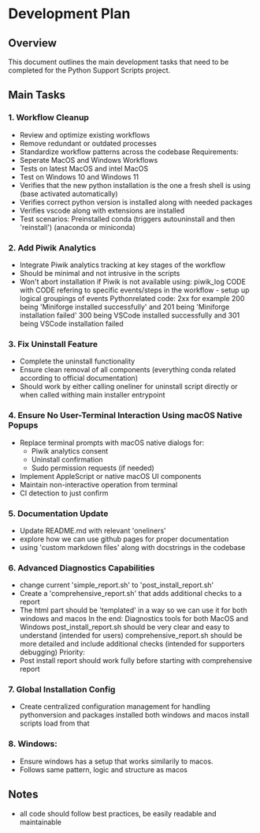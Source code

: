 # Development Plan

## Overview
This document outlines the main development tasks that need to be completed for the Python Support Scripts project.

## Main Tasks

### 1. Workflow Cleanup
- Review and optimize existing workflows
- Remove redundant or outdated processes
- Standardize workflow patterns across the codebase
Requirements: 
- Seperate MacOS and Windows Workflows
- Tests on latest MacOS and intel MacOS
- Test on Windows 10 and Windows 11
- Verifies that the new python installation is the one a fresh shell is using (base activated automatically)
- Verifies correct python version is installed along with needed packages
- Verifies vscode along with extensions are installed
- Test scenarios: Preinstalled conda (triggers autouninstall and then 'reinstall') (anaconda or miniconda)

### 2. Add Piwik Analytics
- Integrate Piwik analytics tracking at key stages of the workflow
- Should be minimal and not intrusive in the scripts
- Won't abort installation if Piwik is not available
using: piwik_log CODE
with CODE refering to specific events/steps in the workflow - setup up logical groupings of events
Pythonrelated code: 2xx for example 200 being 'Miniforge installed successfully' and 201 being 'Miniforge installation failed'
300 being VSCode installed successfully and 301 being VSCode installation failed

### 3. Fix Uninstall Feature
- Complete the uninstall functionality
- Ensure clean removal of all components (everything conda related according to official documentation)
- Should work by either calling oneliner for uninstall script directly or when called withing main installer entrypoint

### 4. Ensure No User-Terminal Interaction Using macOS Native Popups
- Replace terminal prompts with macOS native dialogs for:
  - Piwik analytics consent
  - Uninstall confirmation
  - Sudo permission requests (if needed)
- Implement AppleScript or native macOS UI components
- Maintain non-interactive operation from terminal
- CI detection to just confirm 

### 5. Documentation Update
- Update README.md with relevant 'oneliners'
- explore how we can use github pages for proper documentation
- using 'custom markdown files' along with docstrings in the codebase

### 6. Advanced Diagnostics Capabilities
- change current 'simple_report.sh' to 'post_install_report.sh'
- Create a 'comprehensive_report.sh' that adds additional checks to a report 
- The html part should be 'templated' in a way so we can use it for both windows and macos 
In the end: 
Diagnostics tools for both MacOS and Windows
post_install_report.sh should be very clear and easy to understand (intended for users)
comprehensive_report.sh should be more detailed and include additional checks (intended for supporters debugging)
Priority: 
- Post install report should work fully before starting with comprehensive report

### 7. Global Installation Config
- Create centralized configuration management for handling pythonversion and packages installed
both windows and macos install scripts load from that 

### 8. Windows: 
- Ensure windows has a setup that works similarily to macos. 
- Follows same pattern, logic and structure as macos


## Notes
- all code should follow best practices, be easily readable and maintainable
